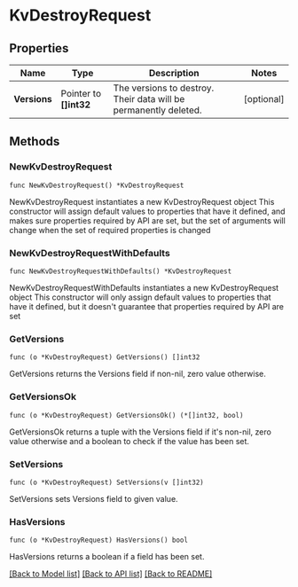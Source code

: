 # KvDestroyRequest

## Properties

Name | Type | Description | Notes
------------ | ------------- | ------------- | -------------
**Versions** | Pointer to **[]int32** | The versions to destroy. Their data will be permanently deleted. | [optional] 

## Methods

### NewKvDestroyRequest

`func NewKvDestroyRequest() *KvDestroyRequest`

NewKvDestroyRequest instantiates a new KvDestroyRequest object
This constructor will assign default values to properties that have it defined,
and makes sure properties required by API are set, but the set of arguments
will change when the set of required properties is changed

### NewKvDestroyRequestWithDefaults

`func NewKvDestroyRequestWithDefaults() *KvDestroyRequest`

NewKvDestroyRequestWithDefaults instantiates a new KvDestroyRequest object
This constructor will only assign default values to properties that have it defined,
but it doesn't guarantee that properties required by API are set

### GetVersions

`func (o *KvDestroyRequest) GetVersions() []int32`

GetVersions returns the Versions field if non-nil, zero value otherwise.

### GetVersionsOk

`func (o *KvDestroyRequest) GetVersionsOk() (*[]int32, bool)`

GetVersionsOk returns a tuple with the Versions field if it's non-nil, zero value otherwise
and a boolean to check if the value has been set.

### SetVersions

`func (o *KvDestroyRequest) SetVersions(v []int32)`

SetVersions sets Versions field to given value.

### HasVersions

`func (o *KvDestroyRequest) HasVersions() bool`

HasVersions returns a boolean if a field has been set.


[[Back to Model list]](../README.md#documentation-for-models) [[Back to API list]](../README.md#documentation-for-api-endpoints) [[Back to README]](../README.md)


